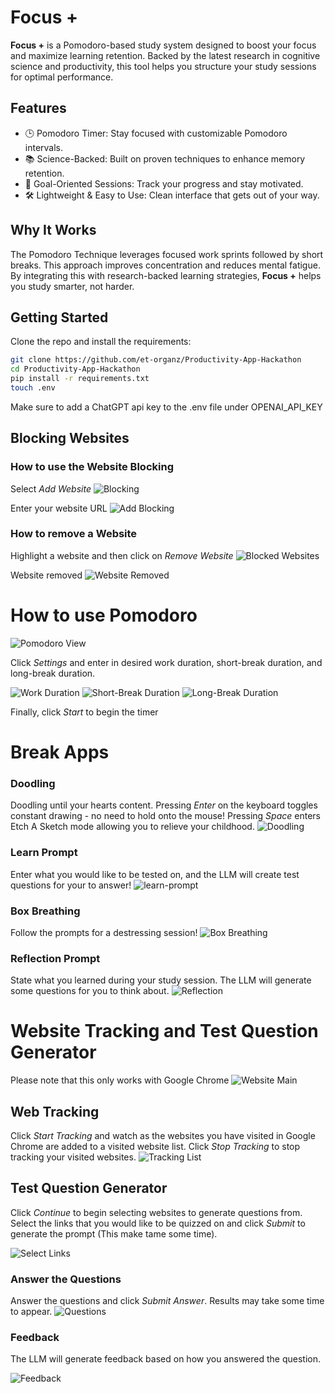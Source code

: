 # Focus +

**Focus +** is a Pomodoro-based study system designed to boost your focus and maximize learning retention. Backed by the latest research in cognitive science and productivity, this tool helps you structure your study sessions for optimal performance.

## Features

- 🕒 Pomodoro Timer: Stay focused with customizable Pomodoro intervals.
- 📚 Science-Backed: Built on proven techniques to enhance memory retention.
- 🎯 Goal-Oriented Sessions: Track your progress and stay motivated.
- 🛠️ Lightweight & Easy to Use: Clean interface that gets out of your way.

## Why It Works

The Pomodoro Technique leverages focused work sprints followed by short breaks. This approach improves concentration and reduces mental fatigue. By integrating this with research-backed learning strategies, **Focus +** helps you study smarter, not harder.

## Getting Started

Clone the repo and install the requirements:

```bash
git clone https://github.com/et-organz/Productivity-App-Hackathon
cd Productivity-App-Hackathon
pip install -r requirements.txt
touch .env
```
Make sure to add a ChatGPT api key to the .env file under OPENAI_API_KEY

## Blocking Websites
### How to use the Website Blocking 

Select *Add Website*
![Blocking](assets/blocking-home-screen.png)

Enter your website URL
![Add Blocking](assets/website-url.png)

### How to remove a Website

Highlight a website and then click on *Remove Website*
![Blocked Websites](assets/added-blocks.png)

Website removed
![Website Removed](assets/website-removed.png)

# How to use Pomodoro
![Pomodoro View](assets/Pomodoro.png)

Click *Settings* and enter in desired work duration, short-break duration, and long-break duration. 

![Work Duration](assets/work-duration.png)
![Short-Break Duration](assets/short%20duration.png)
![Long-Break Duration](assets/long%20duration.png)

Finally, click *Start* to begin the timer

# Break Apps

### Doodling 
Doodling until your hearts content. Pressing *Enter* on the keyboard toggles constant drawing - no need to hold onto the mouse! Pressing *Space* enters Etch A Sketch mode allowing you to relieve your childhood. 
![Doodling](assets/doodling.png
)

### Learn Prompt
Enter what you would like to be tested on, and the LLM will create test questions for your to answer!
![learn-prompt](assets/learn-prompt.png)

### Box Breathing
Follow the prompts for a destressing session!
![Box Breathing](assets/box-breathing.png)

### Reflection Prompt
State what you learned during your study session. The LLM will generate some questions for you to think about. 
![Reflection](assets/reflection.png)

# Website Tracking and Test Question Generator 
Please note that this only works with Google Chrome
![Website Main](assets/webmain.png)

## Web Tracking
Click *Start Tracking* and watch as the websites you have visited in Google Chrome are added to a visited website list. Click *Stop Tracking* to stop tracking your visited websites. 
![Tracking List](assets/tracking-list.png)

## Test Question Generator
Click *Continue* to begin selecting websites to generate questions from. Select the links that you would like to be quizzed on and click *Submit* to generate the prompt (This make tame some time).

![Select Links](assets/select-links.png)

### Answer the Questions
Answer the questions and click *Submit Answer*. Results may take some time to appear.
![Questions](assets/questions-gen.png)

### Feedback
The LLM will generate feedback based on how you answered the question. 

![Feedback](assets/feedback.png)

